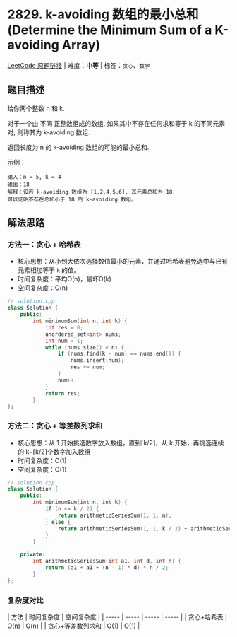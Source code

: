 # 2829. k-avoiding 数组的最小总和 (Determine the Minimum Sum of a K-avoiding Array)

[LeetCode 原题链接](https://leetcode.cn/problems/determine-the-minimum-sum-of-a-k-avoiding-array/) | 难度：**中等** | 标签：`贪心`、`数学`

## 题目描述
给你两个整数 n 和 k.

对于一个由 不同 正整数组成的数组, 如果其中不存在任何求和等于 k 的不同元素对, 则称其为 k-avoiding 数组.

返回长度为 n 的 k-avoiding 数组的可能的最小总和.

示例：
```plaintext
输入：n = 5, k = 4
输出：18
解释：设若 k-avoiding 数组为 [1,2,4,5,6], 其元素总和为 18.
可以证明不存在总和小于 18 的 k-avoiding 数组。
```

## 解法思路
### 方法一：贪心 + 哈希表
- 核心思想：从小到大依次选择数值最小的元素，并通过哈希表避免选中与已有元素相加等于 `k` 的值。
- 时间复杂度：平均O(n)，最坏O(k)
- 空间复杂度：O(n)
``` c++
// solution.cpp
class Solution {
    public:
        int minimumSum(int n, int k) {
            int res = 0;
            unordered_set<int> nums;
            int num = 1;
            while (nums.size() < n) {
                if (nums.find(k - num) == nums.end()) {
                    nums.insert(num);
                    res += num;
                }
                num++;
            }
            return res;
        }
};
```

### 方法二：贪心 + 等差数列求和
- 核心思想：从 1 开始挑选数字放入数组，直到⌈k/2​⌉，从 k 开始，再挑选连续的 k−⌈k/2​⌉个数字加入数组
- 时间复杂度：O(1)
- 空间复杂度：O(1)
``` c++
// solution.cpp
class Solution {
    public:
        int minimumSum(int n, int k) {
            if (n <= k / 2) {
                return arithmeticSeriesSum(1, 1, n);
            } else {
                return arithmeticSeriesSum(1, 1, k / 2) + arithmeticSeriesSum(k, 1, n - k / 2);
            }
        }

    private:
        int arithmeticSeriesSum(int a1, int d, int n) {
            return (a1 + a1 + (n - 1) * d) * n / 2;
        }
};
```

### 复杂度对比
| 方法    | 时间复杂度 | 空间复杂度 |
| ----- | ----- | ----- | ----- |
| 贪心+哈希表 | O(n) | O(n) |
| 贪心+等差数列求和 | O(1) | O(1) |